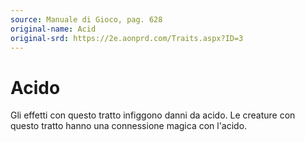 ```yaml
---
source: Manuale di Gioco, pag. 628
original-name: Acid
original-srd: https://2e.aonprd.com/Traits.aspx?ID=3
---
```


# Acido

Gli effetti con questo tratto infiggono danni da acido. Le creature con questo
tratto hanno una connessione magica con l'acido.

